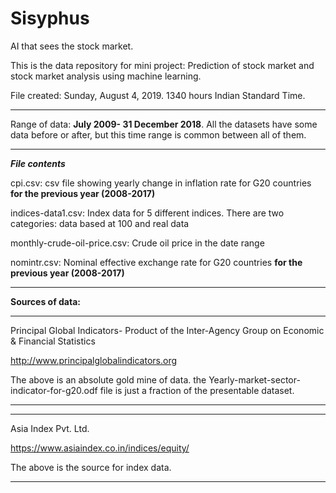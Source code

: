 # Sisyphus
AI that sees the stock market.


This is the data repository for mini project: Prediction of stock market and stock market analysis using machine learning.

File created: Sunday, August 4, 2019. 1340 hours Indian Standard Time.
***
Range of data: **July 2009- 31 December 2018**. All the datasets have some data before or after, but this time range is common between all of them.
***
***File contents***

cpi.csv: csv file showing yearly change in inflation rate for G20 countries **for the previous year (2008-2017)**

indices-data1.csv: Index data for 5 different indices. There are two categories: data based at 100 and real data

monthly-crude-oil-price.csv: Crude oil price in the date range

nomintr.csv: Nominal effective exchange rate for G20 countries **for the previous year (2008-2017)**

***
**Sources of data:**
***
Principal Global Indicators- Product of the Inter-Agency Group on Economic & Financial Statistics

http://www.principalglobalindicators.org


The above is an absolute gold mine of data. the Yearly-market-sector-indicator-for-g20.odf file is just a fraction of the presentable dataset.
***
***
Asia Index Pvt. Ltd.

https://www.asiaindex.co.in/indices/equity/

The above is the source for index data.
***
